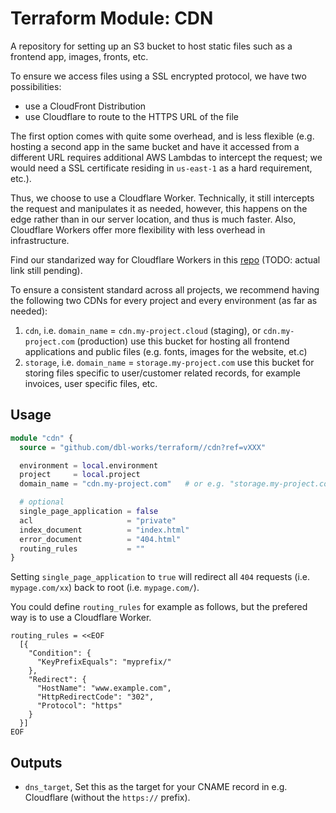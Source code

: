 # Terraform Module: CDN

A repository for setting up an S3 bucket to host static files such as a frontend app, images, fronts, etc.

To ensure we access files using a SSL encrypted protocol, we have two possibilities:
- use a CloudFront Distribution
- use Cloudflare to route to the HTTPS URL of the file

The first option comes with quite some overhead, and is less flexible (e.g. hosting a second app in the same bucket and have it accessed from a different URL requires additional AWS Lambdas to intercept the request; we would need a SSL certificate residing in `us-east-1` as a hard requirement, etc.).

Thus, we choose to use a Cloudflare Worker. Technically, it still intercepts the request and manipulates it as needed,
however, this happens on the edge rather than in our server location, and thus is much faster.
Also, Cloudflare Workers offer more flexibility with less overhead in infrastructure.

Find our standarized way for Cloudflare Workers in this [repo](https://github.com/cloudflare/workers) (TODO: actual link still pending).

To ensure a consistent standard across all projects, we recommend having the following two CDNs for every project and every environment (as far as needed):
1. `cdn`, i.e. `domain_name` = `cdn.my-project.cloud` (staging), or `cdn.my-project.com` (production)
   use this bucket for hosting all frontend applications and public files (e.g. fonts, images for the website, et.c)
2. `storage`, i.e. `domain_name` = `storage.my-project.com`
   use this bucket for storing files specific to user/customer related records, for example invoices, user specific files, etc.



## Usage

```terraform
module "cdn" {
  source = "github.com/dbl-works/terraform//cdn?ref=vXXX"

  environment = local.environment
  project     = local.project
  domain_name = "cdn.my-project.com"   # or e.g. "storage.my-project.com"

  # optional
  single_page_application = false
  acl                     = "private"
  index_document          = "index.html"
  error_document          = "404.html"
  routing_rules           = ""
}
```

Setting `single_page_application` to `true` will redirect all `404` requests (i.e. `mypage.com/xx`) back to root (i.e. `mypage.com/`).

You could define `routing_rules` for example as follows, but the prefered way is to use a Cloudflare Worker.

```
routing_rules = <<EOF
  [{
    "Condition": {
      "KeyPrefixEquals": "myprefix/"
    },
    "Redirect": {
      "HostName": "www.example.com",
      "HttpRedirectCode": "302",
      "Protocol": "https"
    }
  }]
EOF
```

## Outputs
- `dns_target`, Set this as the target for your CNAME record in e.g. Cloudflare (without the `https://` prefix).

